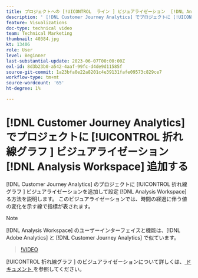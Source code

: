 ```yaml
---
title: プロジェクトへの [!UICONTROL  ライン ] ビジュアライゼーション  [!DNL Analysis Workspace]  追加
description: ' [!DNL Customer Journey Analytics] でプロジェクトに [!UICONTROL  折れ線グラフ ] ビジュアライゼーションを追加して設定する方法  [!DNL Analysis Workspace]  説明します。'
feature: Visualizations
doc-type: technical video
team: Technical Marketing
thumbnail: 40384.jpg
kt: 13406
role: User
level: Beginner
last-substantial-update: 2023-06-07T00:00:00Z
exl-id: 8d3b23b0-a542-4aaf-99fc-d4de9d11585f
source-git-commit: 1a23bfa0e22a8201c4e39131fafe09573c829ce7
workflow-type: tm+mt
source-wordcount: '65'
ht-degree: 1%

---
```


# [!DNL Customer Journey Analytics] でプロジェクトに [!UICONTROL  折れ線グラフ ] ビジュアライゼーション [!DNL Analysis Workspace] 追加する

[!DNL Customer Journey Analytics] のプロジェクトに [!UICONTROL  折れ線グラフ ] ビジュアライゼーションを追加して設定 [!DNL Analysis Workspace] る方法を説明します。 このビジュアライゼーションでは、時間の経過に伴う値の変化を示す線で指標が表されます。

>[!NOTE]
>
>[!DNL Analysis Workspace] のユーザーインターフェイスと機能は、[!DNL Adobe Analytics] と [!DNL Customer Journey Analytics] で似ています。

>[!VIDEO](https://video.tv.adobe.com/v/40384/?quality=12&learn=on)

[!UICONTROL  折れ線グラフ ] のビジュアライゼーションについて詳しくは、[ ドキュメント ](https://experienceleague.adobe.com/docs/analytics-platform/using/cja-workspace/visualizations/line.html?lang=ja) を参照してください。
